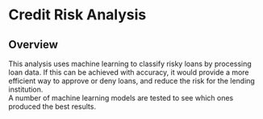 # Credit Risk Analysis

## Overview
This analysis uses machine learning to classify risky loans by processing loan data.  If this can be achieved with accuracy, it would provide a more efficient way to approve or deny loans, and reduce the risk for the lending institution.  
A number of machine learning models are tested to see which ones produced the best results.
